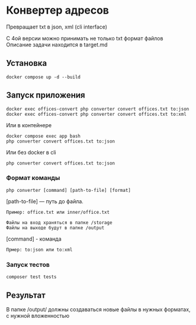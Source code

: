 # Конвертер адресов
Превращает txt в json, xml (cli interface) <br />

С 4ой версии можно принимать не только txt формат файлов <br />
Описание задачи находится в target.md <br />

## Установка
```terminal
docker compose up -d --build
```

## Запуск приложения
```terminal
docker exec offices-convert php converter convert offices.txt to:json
docker exec offices-convert php converter convert offices.txt to:xml 
```

Или в контейнере 
```terminal 
docker compose exec app bash
php converter convert offices.txt to:json
```

Или без docker в cli
```terminal
php converter convert offices.txt to:json
```

### Формат команды
```terminal
php converter [command] [path-to-file] [format]
```

[path-to-file] — путь до файла.

    Пример: office.txt или inner/office.txt

    Файлы на вход храняться в папке /storage
    Файлы на выходе будут в папке /output

[command] - команда

    Прмер: to:json или to:xml

### Запуск тестов
```terminal
composer test tests
```

## Результат
В папке /output/ должны создаваться новые файлы в нужных форматах, с нужной вложенностью

